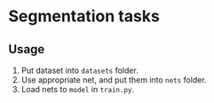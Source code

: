 # Segmentation tasks

## Usage
1. Put dataset into ```datasets``` folder.
2. Use appropriate net, and put them into ```nets``` folder.
3. Load nets to ```model``` in  ```train.py```.
